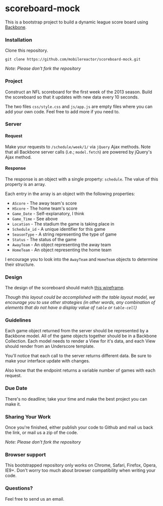 scoreboard-mock
=============

This is a bootstrap project to build a dynamic league score board using [Backbone](https://github.com/jashkenas/backbone).

### Installation

Clone this repository.

```
git clone https://github.com/mobilereactor/scoreboard-mock.git
```

_Note: Please don't fork the repository_

### Project

Construct an NFL scoreboard for the first week of the 2013 season. Build the scoreboard so that it updates with new data every 10 seconds.

The two files `css/style.css` and `js/app.js` are empty files where you can add your own code. Feel free to add more if you need to.

### Server

#### Request

Make your requests to `/schedule/week/1/` via `jQuery` Ajax methods. Note that all Backbone server calls (i.e.; `model.fetch`) are powered by jQuery's Ajax method.

#### Response

The response is an object with a single property: `schedule`. The value of this property is an array.

Each entry in the array is an object with the following properties:

- `AScore` - The away team's score
- `HScore` - The home team's score
- `Game_Date` - Self-explanatory, I think
- `Game_Time` - See above
- `Location` - The stadium the game is taking place in
- `Schedule_id` - A unique identifier for this game
- `SeasonType` - A string representing the type of game
- `Status` - The status of the game
- `AwayTeam` - An object representing the away team
- `HomeTeam` - An object representing the home team

I encourage you to look into the `AwayTeam` and `HomeTeam` objects to determine their structure.

### Design

The design of the scoreboard should match [this wireframe](https://gomockingbird.com/mockingbird/#cm4sbgp).

_Though this layout could be accomplished with the table layout model, we encourage you to use other strategies (in other words, any combination of elements that do not have a display value of `table` or `table-cell`)_

### Guidelines

Each game object returned from the server should be represented by a Backbone model. All of the game objects together should be in a Backbone Collection. Each model needs to render a View for it's data, and each View should render from an Underscore template.

You'll notice that each call to the server returns different data. Be sure to make your interface update with changes.

Also know that the endpoint returns a variable number of games with each request.

### Due Date

There's no deadline; take your time and make the best project you can make it.

### Sharing Your Work

Once you're finished, either publish your code to Github and mail us back the link, or mail us a zip of the code.

_Note: Please don't fork the repository_

### Browser support

This bootstrapped repository only works on Chrome, Safari, Firefox, Opera, IE9+. Don't worry too much about browser compatibility when writing your code.

### Questions?

Feel free to send us an email.
